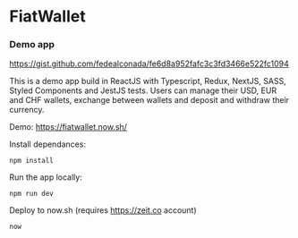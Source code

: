 # FiatWallet

### Demo app

https://gist.github.com/fedealconada/fe6d8a952fafc3c3fd3466e522fc1094

This is a demo app build in ReactJS with Typescript, Redux, NextJS, SASS, Styled Components and JestJS tests. Users can manage their USD, EUR and CHF wallets, exchange between wallets and deposit and withdraw their currency.

Demo: https://fiatwallet.now.sh/

Install dependances:

`npm install`

Run the app locally:

`npm run dev`

Deploy to now.sh (requires https://zeit.co account)

`now`
